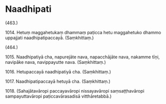 

# Naadhipati







(463.)

1014\. Hetuṃ maggahetukaṃ dhammaṃ paṭicca hetu maggahetuko dhammo uppajjati naadhipatipaccayā. (Saṃkhittaṃ.)

(464.)

1015\. Naadhipatiyā cha, napurejāte nava, napacchājāte nava, nakamme tīṇi, navipāke nava, navippayutte nava. (Saṃkhittaṃ.)

1016\. Hetupaccayā naadhipatiyā cha. (Saṃkhittaṃ.)

1017\. Naadhipatipaccayā hetuyā cha. (Saṃkhittaṃ.)

1018\. (Sahajātavāropi paccayavāropi nissayavāropi saṃsaṭṭhavāropi sampayuttavāropi paṭiccavārasadisā vitthāretabbā.)



